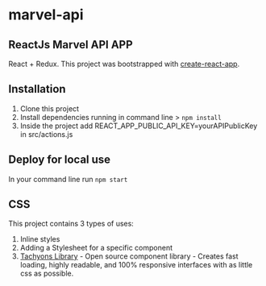 # marvel-api

## ReactJs Marvel API APP

React + Redux.
This project was bootstrapped with [create-react-app](https://github.com/facebook/create-react-app).


## Installation
1. Clone this project
2. Install dependencies running in command line > `npm install`
3. Inside the project add REACT_APP_PUBLIC_API_KEY=yourAPIPublicKey in src/actions.js

## Deploy for local use
In your command line run `npm start`

## CSS
This project contains 3 types of uses:
1. Inline styles
2. Adding a Stylesheet for a specific component
3. [Tachyons Library](https://tachyons.io) - Open source component library - Creates fast loading, highly readable, and 100% responsive interfaces with as little css as possible. 
